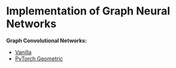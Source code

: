 # Implementation of Graph Neural Networks

**Graph Convolutional Networks:**
- [Vanilla](https://github.com/OktarianTB/gnn-implementations/blob/master/GCN_Vanilla.ipynb)
- [PyTorch Geometric](https://github.com/OktarianTB/gnn-implementations/blob/master/GCN_Pyg.ipynb)

